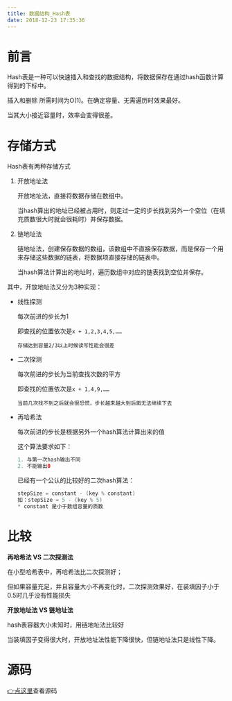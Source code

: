 ```yaml
---
title: 数据结构_Hash表
date: 2018-12-23 17:35:36
---
```


# 前言

Hash表是一种可以快速插入和查找的数据结构，将数据保存在通过hash函数计算得到的下标中。

插入和删除 所需时间为O(1)。在确定容量、无需遍历时效果最好。

当其大小接近容量时，效率会变得很差。

# 存储方式

Hash表有两种存储方式

1. 开放地址法

   开放地址法，直接将数据存储在数组中。

   当hash算出的地址已经被占用时，则走过一定的步长找到另外一个空位（在填充质数很大时就会很耗时）并保存数据。

2. 链地址法

   链地址法，创建保存数据的数组，该数组中不直接保存数据，而是保存一个用来存储这些数据的链表，将数据项直接存储的链表中。

   当hash算法计算出的地址时，遍历数组中对应的链表找到空位并保存。

其中，开放地址法又分为3种实现：

* 线性探测

  每次前进的步长为1

  即查找的位置依次是`x + 1,2,3,4,5,……`

  ```
  存储达到容量2/3以上时候读写性能会很差
  ```

* 二次探测

  每次前进的步长为当前查找次数的平方

  即查找的位置依次是`x + 1,4,9,……`

  ```
  当前几次找不到之后就会很恐慌，步长越来越大到后面无法继续下去
  ```

* 再哈希法

  每次前进的步长是根据另外一个hash算法计算出来的值

  这个算法要求如下：

  ```java
  1. 与第一次hash输出不同  
  2. 不能输出0
  ```

  已经有一个公认的比较好的二次hash算法：

  ```java
  stepSize = constant - (key % constant)
  如：stepSize = 5 - (key % 5)
  * constant 是小于数组容量的质数
  ```

# 比较

**再哈希法 VS 二次探测法**

在小型哈希表中，再哈希法比二次探测好；

但如果容量充足，并且容量大小不再变化时，二次探测效果好，在装填因子小于0.5时几乎没有性能损失

**开放地址法 VS 链地址法**

hash表容器大小未知时，用链地址法比较好

当装填因子变得很大时，开放地址法性能下降很快，但链地址法只是线性下降。



# 源码

[👉点这里](https://github.com/jixiaoyong/Notes-Files/blob/master/AndroidLearningResource/java_note/%E6%95%B0%E6%8D%AE%E7%BB%93%E6%9E%84%E5%AD%A6%E4%B9%A0/tree/Hash.kt)查看源码